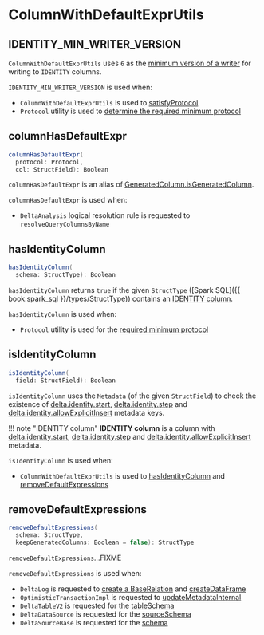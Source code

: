 # ColumnWithDefaultExprUtils

## <span id="IDENTITY_MIN_WRITER_VERSION"> IDENTITY_MIN_WRITER_VERSION

`ColumnWithDefaultExprUtils` uses `6` as the [minimum version of a writer](Protocol.md#minWriterVersion) for writing to `IDENTITY` columns.

`IDENTITY_MIN_WRITER_VERSION` is used when:

* `ColumnWithDefaultExprUtils` is used to [satisfyProtocol](#satisfyProtocol)
* `Protocol` utility is used to [determine the required minimum protocol](Protocol.md#requiredMinimumProtocol)

## <span id="columnHasDefaultExpr"> columnHasDefaultExpr

```scala
columnHasDefaultExpr(
  protocol: Protocol,
  col: StructField): Boolean
```

`columnHasDefaultExpr` is an alias of [GeneratedColumn.isGeneratedColumn](generated-columns/GeneratedColumn.md#isGeneratedColumn).

`columnHasDefaultExpr` is used when:

* `DeltaAnalysis` logical resolution rule is requested to `resolveQueryColumnsByName`

## <span id="hasIdentityColumn"> hasIdentityColumn

```scala
hasIdentityColumn(
  schema: StructType): Boolean
```

`hasIdentityColumn` returns `true` if the given `StructType` ([Spark SQL]({{ book.spark_sql }}/types/StructType)) contains an [IDENTITY column](#isIdentityColumn).

`hasIdentityColumn` is used when:

* `Protocol` utility is used for the [required minimum protocol](Protocol.md#requiredMinimumProtocol)

## <span id="isIdentityColumn"> isIdentityColumn

```scala
isIdentityColumn(
  field: StructField): Boolean
```

`isIdentityColumn` uses the `Metadata` (of the given `StructField`) to check the existence of [delta.identity.start](DeltaSourceUtils.md#IDENTITY_INFO_START), [delta.identity.step](DeltaSourceUtils.md#IDENTITY_INFO_STEP) and [delta.identity.allowExplicitInsert](DeltaSourceUtils.md#IDENTITY_INFO_ALLOW_EXPLICIT_INSERT) metadata keys.

!!! note "IDENTITY column"
    **IDENTITY column** is a column with [delta.identity.start](DeltaSourceUtils.md#IDENTITY_INFO_START), [delta.identity.step](DeltaSourceUtils.md#IDENTITY_INFO_STEP) and [delta.identity.allowExplicitInsert](DeltaSourceUtils.md#IDENTITY_INFO_ALLOW_EXPLICIT_INSERT) metadata.

`isIdentityColumn` is used when:

* `ColumnWithDefaultExprUtils` is used to [hasIdentityColumn](#hasIdentityColumn) and [removeDefaultExpressions](#removeDefaultExpressions)

## <span id="removeDefaultExpressions"> removeDefaultExpressions

```scala
removeDefaultExpressions(
  schema: StructType,
  keepGeneratedColumns: Boolean = false): StructType
```

`removeDefaultExpressions`...FIXME

`removeDefaultExpressions` is used when:

* `DeltaLog` is requested to [create a BaseRelation](DeltaLog.md#createRelation) and [createDataFrame](DeltaLog.md#createDataFrame)
* `OptimisticTransactionImpl` is requested to [updateMetadataInternal](OptimisticTransactionImpl.md#updateMetadataInternal)
* `DeltaTableV2` is requested for the [tableSchema](DeltaTableV2.md#tableSchema)
* `DeltaDataSource` is requested for the [sourceSchema](DeltaDataSource.md#sourceSchema)
* `DeltaSourceBase` is requested for the [schema](DeltaSource.md#schema)
